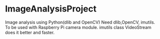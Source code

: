 # ImageAnalysisProject
Image analysis using Python(dlib and OpenCV)
Need dlib,OpenCV, imutils.
To be used with Raspberry Pi camera module.
imutils class VideoStream does it better and faster. 
